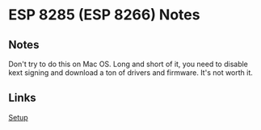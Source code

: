 # ESP 8285 (ESP 8266) Notes

## Notes

Don't try to do this on Mac OS. Long and short of it, you need to disable kext signing and download a ton of drivers and firmware. It's not worth it.

## Links

[Setup](http://www.instructables.com/id/Getting-Started-With-ESP8266LiLon-NodeMCU-V3Flashi/)
